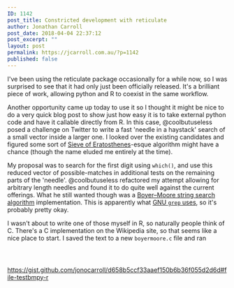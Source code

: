 ```yaml
---
ID: 1142
post_title: Constricted development with reticulate
author: Jonathan Carroll
post_date: 2018-04-04 22:37:12
post_excerpt: ""
layout: post
permalink: https://jcarroll.com.au/?p=1142
published: false
---
```

I've been using the reticulate package occasionally for a while now, so I was surprised to see that it had only just been officially released. It's a brilliant piece of work, allowing python and R to coexist in the same workflow. 

<!--more-->

Another opportunity came up today to use it so I thought it might be nice to do a very quick blog post to show just how easy it is to take external python code and have it callable directly from R. In this case, @coolbutuseless posed a challenge on Twitter to write a fast 'needle in a haystack' search of a small vector inside a larger one. I looked over the existing candidates and figured some sort of <a href="https://en.wikipedia.org/wiki/Sieve_of_Eratosthenes" rel="noopener" target="_blank">Sieve of Eratosthenes</a>-esque algorithm might have a chance (though the name eluded me entirely at the time). 

My proposal was to search for the first digit using <code>which()</code>, and use this reduced vector of possible-matches in additional tests on the remaining parts of the 'needle'. @coolbutuseless refactored my attempt allowing for arbitrary length needles and found it to do quite well against the current offerings. What he still wanted though was a <a href="https://en.wikipedia.org/wiki/Boyer%E2%80%93Moore_string_search_algorithm" rel="noopener" target="_blank">Boyer–Moore string search algorithm</a> implementation. This is apparently what <a href="https://lists.freebsd.org/pipermail/freebsd-current/2010-August/019310.html" rel="noopener" target="_blank">GNU <code>grep</code> uses</a>, so it's probably pretty okay.

I wasn't about to write one of those myself in R, so naturally people think of C. There's a C implementation on the Wikipedia site, so that seems like a nice place to start. I saved the text to a new <code>boyermoore.c</code> file and ran 

<code>

</code>


https://gist.github.com/jonocarroll/d658b5ccf33aaef150b6b36f055d2d6d#file-testbmpy-r